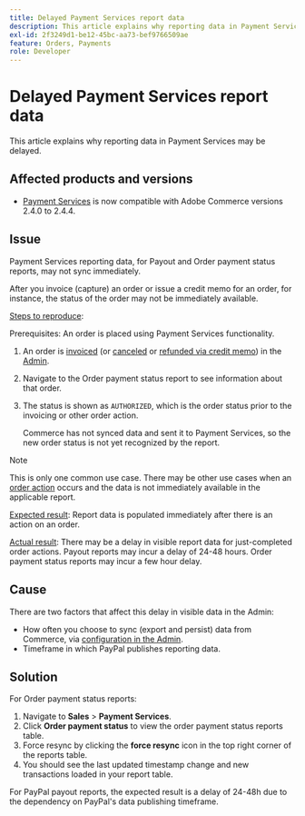 ```yaml
---
title: Delayed Payment Services report data
description: This article explains why reporting data in Payment Services may be delayed.
exl-id: 2f3249d1-be12-45bc-aa73-bef9766509ae
feature: Orders, Payments
role: Developer
---
```

# Delayed Payment Services report data

This article explains why reporting data in Payment Services may be delayed.

## Affected products and versions

* [Payment Services](https://marketplace.magento.com/magento-payment-services.html) is now compatible with Adobe Commerce versions 2.4.0 to 2.4.4.

## Issue

Payment Services reporting data, for Payout and Order payment status reports, may not sync immediately.

After you invoice (capture) an order or issue a credit memo for an order, for instance, the status of the order may not be immediately available.

<u>Steps to reproduce</u>:

Prerequisites: An order is placed using Payment Services functionality.

1. An order is [invoiced](https://docs.magento.com/user-guide/sales/invoice-create.html) (or [canceled](https://docs.magento.com/user-guide/sales/order-update.html#cancel-a-pending-order) or [refunded via credit memo](https://docs.magento.com/user-guide/sales/credit-memos.html)) in the [Admin](https://docs.magento.com/user-guide/stores/admin.html).
1. Navigate to the Order payment status report to see information about that order.
1. The status is shown as `AUTHORIZED`, which is the order status prior to the invoicing or other order action.

    Commerce has not synced data and sent it to Payment Services, so the new order status is not yet recognized by the report.

>[!NOTE]
>
>This is only one common use case. There may be other use cases when an [order action](https://docs.magento.com/user-guide/sales/order-actions.html) occurs and the data is not immediately available in the applicable report.

<u>Expected result</u>:
Report data is populated immediately after there is an action on an order.

<u>Actual result</u>:
There may be a delay in visible report data for just-completed order actions. Payout reports may incur a delay of 24-48 hours. Order payment status reports may incur a few hour delay.

## Cause

There are two factors that affect this delay in visible data in the Admin:

* How often you choose to sync (export and persist) data from Commerce, via [configuration in the Admin](https://experienceleague.adobe.com/docs/commerce-merchant-services/payment-services/configure/configure-admin.html).
* Timeframe in which PayPal publishes reporting data.

## Solution

For Order payment status reports:

1. Navigate to **Sales** > **Payment Services**.
1. Click **Order payment status** to view the order payment status reports table.
1. Force resync by clicking the **force resync** icon in the top right corner of the reports table.
1. You should see the last updated timestamp change and new transactions loaded in your report table.

For PayPal payout reports, the expected result is a delay of 24-48h due to the dependency on PayPal's data publishing timeframe.
